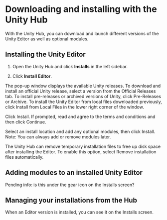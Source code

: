 # Downloading and installing with the Unity Hub

With the Unity Hub, you can download and launch different versions of the Unity Editor as well as optional modules.

## Installing the Unity Editor

1. Open the Unity Hub and click **Installs** in the left sidebar.

2. Click **Install Editor**.


The pop-up window displays the available Unity releases.
To download and install an official Unity release, select a version from the Official Releases tab.
To install pre-releases or archived versions of Unity, click Pre-Releases or Archive.
To install the Unity Editor from local files downloaded previously, click Install from Local Files in the lower right corner of the window.

Click Install.
If prompted, read and agree to the terms and conditions and then click Continue.

Select an install location and add any optional modules, then click Install.
Note: You can always add or remove modules later.


The Unity Hub can remove temporary installation files to free up disk space after installing the Editor. To enable this option, select Remove installation files automatically.

## Adding modules to an installed Unity Editor

Pending info: is this under the gear icon on the Installs screen?

## Managing your installations from the Hub

When an Editor version is installed, you can see it on the Installs screen.
